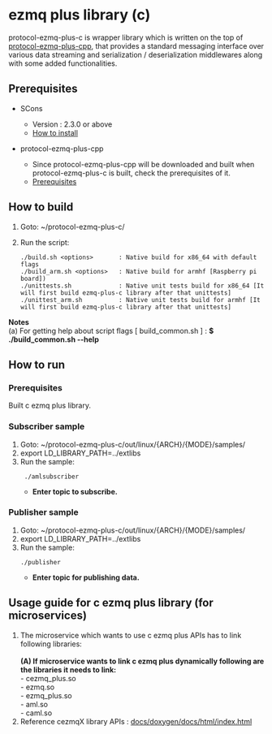 # ezmq plus library (c)

protocol-ezmq-plus-c is wrapper library which is written on the top of [protocol-ezmq-plus-cpp](https://github.sec.samsung.net/RS7-EdgeComputing/protocol-ezmq-plus-cpp), that provides a standard messaging interface over various data streaming
and serialization / deserialization middlewares along with some added functionalities.</br>

## Prerequisites ##

- SCons
  - Version : 2.3.0 or above
  - [How to install](http://scons.org/doc/2.3.0/HTML/scons-user/c95.html)

- protocol-ezmq-plus-cpp
  - Since protocol-ezmq-plus-cpp will be downloaded and built when protocol-ezmq-plus-c is built, check the prerequisites of it.
  - [Prerequisites](https://github.sec.samsung.net/RS7-EdgeComputing/protocol-ezmq-plus-cpp)

## How to build ##
1. Goto: ~/protocol-ezmq-plus-c/
2. Run the script:

   ```
   ./build.sh <options>       : Native build for x86_64 with default flags
   ./build_arm.sh <options>   : Native build for armhf [Raspberry pi board])
   ./unittests.sh             : Native unit tests build for x86_64 [It will first build ezmq-plus-c library after that unittests]
   ./unittest_arm.sh          : Native unit tests build for armhf [It will first build ezmq-plus-c library after that unittests]
   ```

**Notes** </br>
(a) For getting help about script flags [ build_common.sh ] : **$ ./build_common.sh --help** </br>

## How to run ##

### Prerequisites ###
 Built c ezmq plus library.

### Subscriber sample ###
1. Goto: ~/protocol-ezmq-plus-c/out/linux/{ARCH}/{MODE}/samples/
2. export LD_LIBRARY_PATH=../extlibs
3. Run the sample:
    ```
     ./amlsubscriber
    ```
    - **Enter topic to subscribe.** </br>

### Publisher sample ###
1. Goto: ~/protocol-ezmq-plus-c/out/linux/{ARCH}/{MODE}/samples/
2. export LD_LIBRARY_PATH=../extlibs
3. Run the sample:
   ```
   ./publisher
   ```
    - **Enter topic for publishing data.** </br>

## Usage guide for c ezmq plus library (for microservices)

1. The microservice which wants to use c ezmq plus APIs has to link following libraries:</br></br>
   **(A) If microservice wants to link c ezmq plus dynamically following are the libraries it needs to link:**</br>
        - cezmq_plus.so</br>
        - ezmq.so</br>
        - ezmq_plus.so </br>
        - aml.so</br>
        - caml.so </br>
2. Reference cezmqX library APIs : [docs/doxygen/docs/html/index.html](docs/docs/html/index.html)
